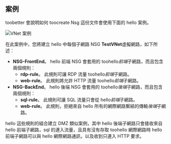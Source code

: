 ## <a name="scenario"></a>案例
toobetter 會說明如何 toocreate Nsg 這份文件會使用下面的 hello 案例。

![VNet 案例](./media/virtual-networks-create-nsg-scenario-include/figure1.png)

在此案例中，您將建立 hello 中每個子網路 NSG **TestVNet**虛擬網路，如下所述： 

* **NSG-FrontEnd**。 hello 前端 NSG 會套用的 toohello*前端*子網路，而且包含兩個規則：    
  * **rdp-rule**。 此規則可讓 RDP 流量 toohello*前端*子網路。
  * **web-rule**。 此規則將允許 HTTP 流量 toohello*前端*子網路。
* **NSG-BackEnd**。 hello 後端 NSG 會套用的 toohello*後端*子網路，而且包含兩個規則：    
  * **sql-rule**。 此規則可讓 SQL 流量只會從 hello*前端*子網路。
  * **web-rule**。 此規則，拒絕來自 hello 所有的網際網路繫結的傳輸*後端*子網路。

hello 這些規則的組合建立 DMZ 類似案例，其中 hello 後端子網路只會接收來自 hello 前端子網路，sql 的連入流量，且具有沒有存取 toohello 網際網路時 hello 前端子網路可以與 hello 網際網路通訊，以及收到只連入 HTTP 要求。

